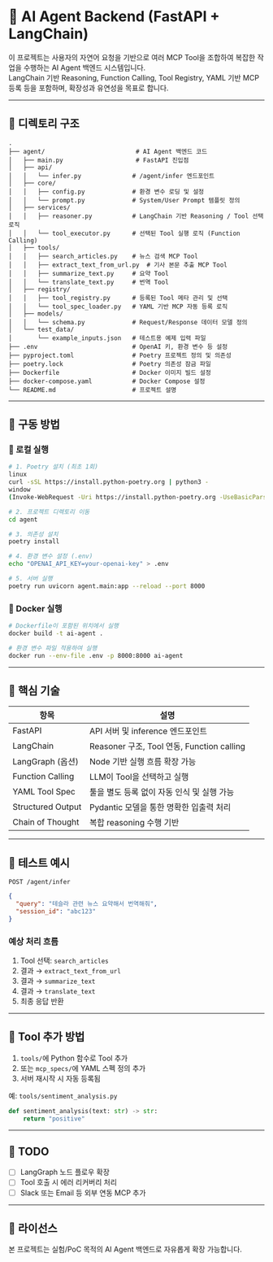 # 🤖 AI Agent Backend (FastAPI + LangChain)

이 프로젝트는 사용자의 자연어 요청을 기반으로 여러 MCP Tool을 조합하여 복잡한 작업을 수행하는 AI Agent 백엔드 시스템입니다.  
LangChain 기반 Reasoning, Function Calling, Tool Registry, YAML 기반 MCP 등록 등을 포함하며, 확장성과 유연성을 목표로 합니다.

---

## 📁 디렉토리 구조

```
.
├── agent/                         # AI Agent 백엔드 코드
│   ├── main.py                    # FastAPI 진입점
│   ├── api/
│   │   └── infer.py              # /agent/infer 엔드포인트
│   ├── core/
│   │   ├── config.py             # 환경 변수 로딩 및 설정
│   │   └── prompt.py             # System/User Prompt 템플릿 정의
│   ├── services/
│   │   ├── reasoner.py           # LangChain 기반 Reasoning / Tool 선택 로직
│   │   └── tool_executor.py      # 선택된 Tool 실행 로직 (Function Calling)
│   ├── tools/
│   │   ├── search_articles.py    # 뉴스 검색 MCP Tool
│   │   ├── extract_text_from_url.py  # 기사 본문 추출 MCP Tool
│   │   ├── summarize_text.py     # 요약 Tool
│   │   └── translate_text.py     # 번역 Tool
│   ├── registry/
│   │   ├── tool_registry.py      # 등록된 Tool 메타 관리 및 선택
│   │   └── tool_spec_loader.py   # YAML 기반 MCP 자동 등록 로직
│   ├── models/
│   │   └── schema.py             # Request/Response 데이터 모델 정의
│   └── test_data/
│       └── example_inputs.json   # 테스트용 예제 입력 파일
├── .env                          # OpenAI 키, 환경 변수 등 설정
├── pyproject.toml                # Poetry 프로젝트 정의 및 의존성
├── poetry.lock                   # Poetry 의존성 잠금 파일
├── Dockerfile                    # Docker 이미지 빌드 설정
├── docker-compose.yaml           # Docker Compose 설정
└── README.md                     # 프로젝트 설명
```

---

## 🚀 구동 방법

### 🧪 로컬 실행

```bash
# 1. Poetry 설치 (최초 1회)
linux
curl -sSL https://install.python-poetry.org | python3 -
window
(Invoke-WebRequest -Uri https://install.python-poetry.org -UseBasicParsing).Content | python -

# 2. 프로젝트 디렉토리 이동
cd agent

# 3. 의존성 설치
poetry install

# 4. 환경 변수 설정 (.env)
echo "OPENAI_API_KEY=your-openai-key" > .env

# 5. 서버 실행
poetry run uvicorn agent.main:app --reload --port 8000
```

### 🐳 Docker 실행

```bash
# Dockerfile이 포함된 위치에서 실행
docker build -t ai-agent .

# 환경 변수 파일 적용하여 실행
docker run --env-file .env -p 8000:8000 ai-agent
```

---

## 🧠 핵심 기술

| 항목 | 설명 |
|------|------|
| FastAPI | API 서버 및 inference 엔드포인트 |
| LangChain | Reasoner 구조, Tool 연동, Function calling |
| LangGraph (옵션) | Node 기반 실행 흐름 확장 가능 |
| Function Calling | LLM이 Tool을 선택하고 실행 |
| YAML Tool Spec | 툴을 별도 등록 없이 자동 인식 및 실행 가능 |
| Structured Output | Pydantic 모델을 통한 명확한 입출력 처리 |
| Chain of Thought | 복합 reasoning 수행 기반 |

---

## 🧪 테스트 예시

`POST /agent/infer`

```json
{
  "query": "테슬라 관련 뉴스 요약해서 번역해줘",
  "session_id": "abc123"
}
```

### 예상 처리 흐름

1. Tool 선택: `search_articles`
2. 결과 → `extract_text_from_url`
3. 결과 → `summarize_text`
4. 결과 → `translate_text`
5. 최종 응답 반환

---

## 🔧 Tool 추가 방법

1. `tools/`에 Python 함수로 Tool 추가  
2. 또는 `mcp_specs/`에 YAML 스펙 정의 추가  
3. 서버 재시작 시 자동 등록됨

예: `tools/sentiment_analysis.py`

```python
def sentiment_analysis(text: str) -> str:
    return "positive"
```

---

## 📝 TODO

- [ ] LangGraph 노드 플로우 확장
- [ ] Tool 호출 시 에러 리커버리 처리
- [ ] Slack 또는 Email 등 외부 연동 MCP 추가

---

## 📄 라이선스

본 프로젝트는 실험/PoC 목적의 AI Agent 백엔드로 자유롭게 확장 가능합니다.
